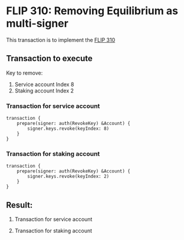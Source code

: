 # FLIP 310: Removing Equilibrium as multi-signer

This transaction is to implement the [FLIP 310](https://github.com/onflow/flips/pull/311)

##  Transaction to execute

Key to remove: 
1. Service account Index 8
2. Staking account Index 2

### Transaction for service account

```
transaction {
    prepare(signer: auth(RevokeKey) &Account) {
        signer.keys.revoke(keyIndex: 8)
    }
}
```

### Transaction for staking account

```
transaction {
    prepare(signer: auth(RevokeKey) &Account) {
        signer.keys.revoke(keyIndex: 2)
    }
}
```

## Result:

1. Transaction for service account


2. Transaction for staking account